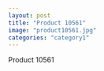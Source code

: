 ```yaml
---
layout: post
title: "Product 10561"
image: "product10561.jpg"
categories: "category1"
---
```

Product 10561
